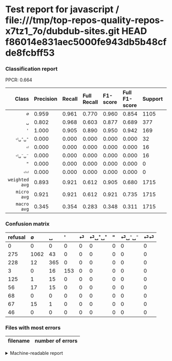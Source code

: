 # Test report for javascript / file:///tmp/top-repos-quality-repos-x7tz1_7o/dubdub-sites.git HEAD f86014e831aec5000fe943db5b48cfde8fcbff53

### Classification report

PPCR: 0.664

| Class | Precision | Recall | Full Recall | F1-score | Full F1-score | Support | Full Support | PPCR |
|------:|:----------|:-------|:------------|:---------|:---------|:--------|:-------------|:-----|
| `∅` | 0.959| 0.961| 0.770| 0.960| 0.854| 1105| 1380| 0.801 |
| `␣` | 0.802| 0.968| 0.603| 0.877| 0.689| 377| 605| 0.623 |
| `'` | 1.000| 0.905| 0.890| 0.950| 0.942| 169| 172| 0.983 |
| `⏎␣⁺␣⁺` | 0.000| 0.000| 0.000| 0.000| 0.000| 32| 88| 0.364 |
| `⏎` | 0.000| 0.000| 0.000| 0.000| 0.000| 16| 141| 0.113 |
| `⏎␣⁻␣⁻` | 0.000| 0.000| 0.000| 0.000| 0.000| 16| 83| 0.193 |
| `"` | 0.000| 0.000| 0.000| 0.000| 0.000| 0| 68| 0.000 |
| `⏎⏎` | 0.000| 0.000| 0.000| 0.000| 0.000| 0| 46| 0.000 |
| `weighted avg` | 0.893| 0.921| 0.612| 0.905| 0.680| 1715| 2583| 0.664 |
| `micro avg` | 0.921| 0.921| 0.612| 0.921| 0.735| 1715| 2583| 0.664 |
| `macro avg` | 0.345| 0.354| 0.283| 0.348| 0.311| 1715| 2583| 0.664 |

### Confusion matrix

|refusal|  ∅| ␣| '| ⏎| ⏎␣⁺␣⁺| "| ⏎␣⁻␣⁻| ⏎⏎| 
|:---|:---|:---|:---|:---|:---|:---|:---|:---|
|0 |0 |0 |0 |0 |0 |0 |0 |0 |
|275 |1062 |43 |0 |0 |0 |0 |0 |0 |
|228 |12 |365 |0 |0 |0 |0 |0 |0 |
|3 |0 |16 |153 |0 |0 |0 |0 |0 |
|125 |1 |15 |0 |0 |0 |0 |0 |0 |
|56 |17 |15 |0 |0 |0 |0 |0 |0 |
|68 |0 |0 |0 |0 |0 |0 |0 |0 |
|67 |15 |1 |0 |0 |0 |0 |0 |0 |
|46 |0 |0 |0 |0 |0 |0 |0 |0 |

### Files with most errors

| filename | number of errors|
|:----:|:-----|

<details>
    <summary>Machine-readable report</summary>
```json
{
  "cl_report": {"\"": {"f1-score": 0.0, "precision": 0.0, "recall": 0.0, "support": 0}, "\u0027": {"f1-score": 0.9503105590062112, "precision": 1.0, "recall": 0.9053254437869822, "support": 169}, "macro avg": {"f1-score": 0.3484914254189674, "precision": 0.34519342446171714, "recall": 0.3543226472388588, "support": 1715}, "micro avg": {"f1-score": 0.9212827988338192, "precision": 0.9212827988338192, "recall": 0.9212827988338192, "support": 1715}, "weighted avg": {"f1-score": 0.9052032171859229, "precision": 0.8930086718609793, "recall": 0.9212827988338192, "support": 1715}, "\u2205": {"f1-score": 0.9602169981916817, "precision": 0.959349593495935, "recall": 0.9610859728506788, "support": 1105}, "\u23ce": {"f1-score": 0.0, "precision": 0.0, "recall": 0.0, "support": 16}, "\u23ce\u23ce": {"f1-score": 0.0, "precision": 0.0, "recall": 0.0, "support": 0}, "\u23ce\u2423\u207a\u2423\u207a": {"f1-score": 0.0, "precision": 0.0, "recall": 0.0, "support": 32}, "\u23ce\u2423\u207b\u2423\u207b": {"f1-score": 0.0, "precision": 0.0, "recall": 0.0, "support": 16}, "\u2423": {"f1-score": 0.8774038461538461, "precision": 0.8021978021978022, "recall": 0.9681697612732095, "support": 377}},
  "cl_report_full": {"\"": {"f1-score": 0.0, "precision": 0.0, "recall": 0.0, "support": 68}, "\u0027": {"f1-score": 0.9415384615384615, "precision": 1.0, "recall": 0.8895348837209303, "support": 172}, "macro avg": {"f1-score": 0.3105323400113099, "precision": 0.34519342446171714, "recall": 0.2828007357795252, "support": 2583}, "micro avg": {"f1-score": 0.7352256863657515, "precision": 0.9212827988338192, "recall": 0.6116918312040264, "support": 2583}, "weighted avg": {"f1-score": 0.6802834522230199, "precision": 0.7670275297537982, "recall": 0.6116918312040264, "support": 2583}, "\u2205": {"f1-score": 0.8540410132689988, "precision": 0.959349593495935, "recall": 0.7695652173913043, "support": 1380}, "\u23ce": {"f1-score": 0.0, "precision": 0.0, "recall": 0.0, "support": 141}, "\u23ce\u23ce": {"f1-score": 0.0, "precision": 0.0, "recall": 0.0, "support": 46}, "\u23ce\u2423\u207a\u2423\u207a": {"f1-score": 0.0, "precision": 0.0, "recall": 0.0, "support": 88}, "\u23ce\u2423\u207b\u2423\u207b": {"f1-score": 0.0, "precision": 0.0, "recall": 0.0, "support": 83}, "\u2423": {"f1-score": 0.6886792452830189, "precision": 0.8021978021978022, "recall": 0.6033057851239669, "support": 605}},
  "ppcr": 0.6639566395663956
}
```
</details>
